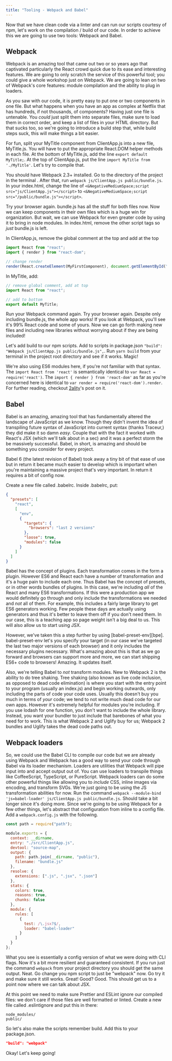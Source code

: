 ```yaml
---
title: "Tooling - Webpack and Babel"
---
```


Now that we have clean code via a linter and can run our scripts courtesy of npm, let's work on the compilation / build of our code. In order to achieve this we are going to use two tools: Webpack and Babel.

## Webpack

Webpack is an amazing tool that came out two or so years ago that captivated particularly the React crowd quick due to its ease and interesting features. We are going to only scratch the service of this powerful tool; you could give a whole workshop just on Webpack. We are going to lean on two of Webpack's core features: module compilation and the ability to plug in loaders.

As you saw with our code, it is pretty easy to put one or two components in one file. But what happens when you have an app as complex at Netflix that has hundreds, if not thousands, of components? Having just one file is untenable. You _could_ just split them into separate files, make sure to load them in correct order, and keep a list of files in your HTML directory. But that sucks too, so we're going to introduce a build step that, while build steps suck, this will make things a bit easier.

For fun, split your MyTitle component from ClientApp.js into a new file, MyTitle.js. You will have to put the appropriate React.DOM helper methods in each file. At the bottom of MyTitle.js, add the line `export default MyTitle;`. At the top of ClientApp.js, put the line `import MyTitle from './MyTitle'`. Let's try to compile that.

You should have Webpack 2.3+ installed. Go to the directory of the project in the terminal . After that, run `webpack js/ClientApp.js public/bundle.js`. In your index.html, change the line of `<&NegativeMediumSpace;script src="js/ClientApp.js"></script>` to `<&NegativeMediumSpace;script src="/public/bundle.js"></script>`.

Try your browser again. bundle.js has all the stuff for both files now. Now we can keep components in their own files which is a huge win for organization. But wait, we can use Webpack for even greater code by using it to bring in node modules. In index.html, remove the other script tags so _just_ bundle.js is left.

In ClientApp.js, remove the global comment at the top and add at the top

```javascript
import React from "react";
import { render } from "react-dom";

// change render
render(React.createElement(MyFirstComponent), document.getElementById("app"));
```

In MyTitle, add:

```javascript
// remove global comment, add at top
import React from "react";

// add to bottom
export default MyTitle;
```

Run your Webpack command again. Try your browser again. Despite only including bundle.js, the whole app works! If you look at Webpack, you'll see it's 99% React code and some of yours. Now we can go forth making new files and including new libraries without worrying about if they are being included!

Let's add build to our npm scripts. Add to scripts in package.json `"build": "Webpack js/ClientApp.js public/bundle.js",`. Run `yarn build` from your terminal in the project root directory and see if it works. Magic!

We're also using ES6 modules here, if you're not familiar with that syntax. The `import React from 'react'` is semantically identical to `var React = require('react')`. The `import { render } from 'react-dom'` as far as you're concerned here is identical to `var render = require('react-dom').render`. For further reading, checkout [2ality][es6-modules]'s post on it.

## Babel

Babel is an amazing, amazing tool that has fundamentally altered the landscape of JavaScript as we know. Though they didn't invent the idea of transpiling future syntax of JavaScript into current syntax (thanks Traceur,) they did make it so damn _easy_. Couple that with the fact it worked with React's JSX (which we'll talk about in a sec) and it was a perfect storm the be massively successful. Babel, in short, is amazing and should be something you consider for every project.

Babel 6 (the latest revision of Babel) took away a tiny bit of that ease of use but in return it became much easier to develop which is important when you're maintaining a massive project that's very important. In return it requires a bit of config now.

Create a new file called .babelrc. Inside .babelrc, put:

```json
{
  "presets": [
    "react",
    [
      "env",
      {
        "targets": {
          "browsers": "last 2 versions"
        },
        "loose": true,
        "modules": false
      }
    ]
  ]
}
```

Babel has the concept of plugins. Each transformation comes in the form a plugin. However ES6 and React each have a number of transformation and it's a huge pain to include each one. Thus Babel has the concept of presets, or in other words bundles of plugins. In this case, we're including _all_ of the React and many ES6 transformations. If this were a production app we would definitely go through and only include the transformations we needed and _not_ all of them. For example, this includes a fairly large library to get ES6 generators working. Few people these days are actually using generators and thus it's better to leave them off if you don't need them. In our case, this is a teaching app so page weight isn't a big deal to us. This will also allow us to start using JSX.

However, we've taken this a step further by using [babel-preset-env][bpe]. babel-preset-env let's you specify your target (in our case we've targeted the last two major versions of each browser) and it only includes the necessary plugins necessary. What's amazing about this is that as we go forward and browsers can support more and more, we can start shipping ES6+ code to browsers! Amazing. It updates itself.

Also, we're telling Babel to _not_ transform modules. New to Webpack 2 is the ability to do tree shaking. Tree shaking (also known as live code inclusion, as opposed to dead code elimination) is where you start with the entry point to your program (usually an index.js) and begin working outwards, only including the parts of code your code uses. Usually this doesn't buy you much in terms of _your_ code; we tend to not write much dead code for our own apps. However it's extremely helpful for modules you're including. If you use lodash for one function, you don't want to include the whole library. Instead, you want your bundler to just include that barebones of what you need for to work. This is what Webpack 2 and Uglify buy for us; Webpack 2 bundles and Uglify takes the dead code paths out.

## Webpack loaders

So, we could use the Babel CLI to compile our code but we are already using Webpack and Webpack has a good way to send your code through Babel via its loader mechanism. Loaders are utilities that Webpack will pipe input into and accept output out of. You can use loaders to transpile things like CoffeeScript, TypeScript, or PureScript. Webpack loaders can do some other powerful things like allowing you to _include_ CSS, inline images via encoding, and transform SVGs. We're just going to be using the JS transformation abilities for now. Run the command `webpack --module-bind 'js=babel-loader' js/ClientApp.js public/bundle.js`. Should take a bit longer since it's doing more. Since we're going to be using Webpack for a few other things, let's abstract that configuration from inline to a config file. Add a `webpack.config.js` with the following.

```javascript
const path = require("path");

module.exports = {
  context: __dirname,
  entry: "./src/ClientApp.js",
  devtool: "source-map",
  output: {
    path: path.join(__dirname, "public"),
    filename: "bundle.js"
  },
  resolve: {
    extensions: [".js", ".jsx", ".json"]
  },
  stats: {
    colors: true,
    reasons: true,
    chunks: false
  },
  module: {
    rules: [
      {
        test: /\.jsx?$/,
        loader: "babel-loader"
      }
    ]
  }
};
```

What you see is essentially a config version of what we were doing with CLI flags. Now it's a bit more resilient and guaranteed consistent. If you run just the command `webpack` from your project directory you should get the same output. Neat. Go change you npm script to just be "webpack" now. Go try it and make sure it still works. Great! Good? Good. This should get us to a point now where we can talk about JSX.

At this point we need to make sure Prettier and ESLint ignore our compiled files: we don't care if those files are well formatted or linted. Create a new file called .eslintignore and put this in there:

```
node_modules/
public/
```

So let's also make the scripts remember build. Add this to your package.json.

```json
"build": "webpack"
```

Okay! Let's keep going!

[es6-modules]: http://www.2ality.com/2014/09/es6-modules-final.html
